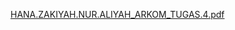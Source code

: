 [HANA.ZAKIYAH.NUR.ALIYAH_ARKOM_TUGAS.4.pdf](https://github.com/user-attachments/files/17251602/HANA.ZAKIYAH.NUR.ALIYAH_ARKOM_TUGAS.4.pdf)
